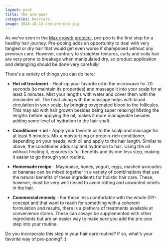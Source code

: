 ```yaml
---
layout: post
title: The pre-poo!
categories: haircare
image: 2018-10-13-the-pre-poo.jpg
---
```


As we've seen in the [Max growth protocol](http://curlylab.com/haircare/max-growth-protocol/), pre-poo is the first step for a healthy hair journey. 
Pre-pooing adds an opportunity to deal with very tangled or dry hair that would get even worse if shampooed without any previous care.
However, contrary to straighter textures, curly and coily hair are very prone to breakage when manipulated dry, so product application and detangling should be done very carefully!
<!--more-->

There's a variety of things you can do here:

* **Hot oil treatment** - Heat-up your favorite oil in the microwave for 20 seconds (to maintain its properties) and massage it into your scalp for at least 5 minutes. Mist your lengths with water and cover them with the remainder oil. The heat along with the massage helps with blood circulation in your scalp, by bringing oxygenated blood to the follicules. This may aid with hair growth besides being super relaxing! Misting the lengths before applying the oil, makes it more manageable besides adding some level of hydration to the hair shaft.

* **Conditioner + oil** - Apply your favorite oil to the scalp and massage for at least 5 minutes. Mix a moisturizing or protein-rich conditioner, depending on your needs, with oil and apply to the hair length. Similar to above, the conditioner adds slip and hydration to hair. Using the oil without heating it, ensures its full benefits and its one less step, making it easier to go through your routine.

* **Homemade recipe** - Mayonaise, honey, yogurt, eggs, mashed avocados or bananas can be mixed together in a variety of combinations that use the natural benefits of these ingredients for holistic hair care. These, however, must be very well rinsed to avoid rotting and unwanted smells in the hair.

* **Commercial remedy** - For those less comfortable with the whole DIY-concept and that want to reach for something with a coherent formulation and results, there is a plethora of treatments available at convenience stores. These can always be supplemented with other ingredients but are an easier way to make sure you add the pre-poo step into your routine.

Do you incorporate this step in your hair care routine? If so, what's your favorite way of pre-pooing? :)
